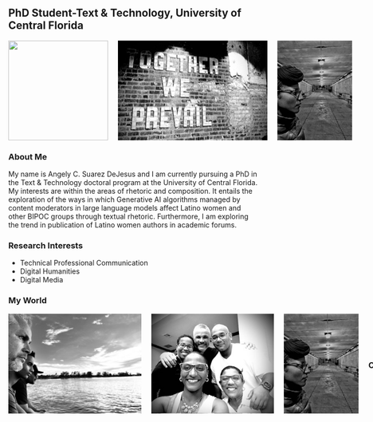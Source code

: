 ## PhD Student-Text & Technology, University of Central Florida
<div style="display: flex; align-items: center;">

  <img src="https://github.com/user-attachments/assets/ffe372ef-71ce-4491-8097-48fa7006a7ea" width="200" height="200" style="margin-right: 20px;"/>
  
  <img src="assets/css/IMG_3851 (1).jpg" width="300" height="200" style="margin-right: 20px;"/>

  <img src="assets/css/IMG_3861.jpg" width="150" height="200" style="margin-right: 20px;"/>

</div>

### About Me
My name is Angely C. Suarez DeJesus and I am currently pursuing a PhD in the Text & Technology doctoral program at  the University of Central Florida. 
My interests are within the areas of rhetoric and composition. It entails the exploration of the ways in which Generative AI algorithms managed by content moderators in large language models affect Latino women and other BIPOC groups through textual rhetoric. Furthermore, I am exploring the trend in publication of Latino women authors in academic forums. 

### Research Interests
- Technical Professional Communication
- Digital Humanities
- Digital Media

### My World
<div style="display: flex; align-items: center;">

  <img src="assets/css/IMG_3227.jpg" width="275" height="200" style="margin-right: 20px;"/>
  
  <img src="assets/css/IMG_4718.jpg" width="250" height="200" style="margin-right: 20px;"/>

  <img src="assets/css/IMG_3861.jpg" width="150" height="200" style="margin-right: 20px;"/>
  
### Contact
- Email: an285811@ucf.edu

